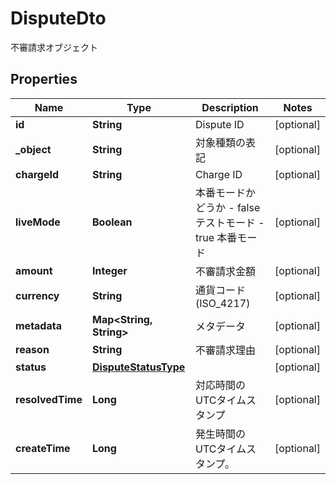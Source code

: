 

# DisputeDto

不審請求オブジェクト
## Properties

Name | Type | Description | Notes
------------ | ------------- | ------------- | -------------
**id** | **String** | Dispute ID |  [optional]
**_object** | **String** | 対象種類の表記 |  [optional]
**chargeId** | **String** | Charge ID |  [optional]
**liveMode** | **Boolean** | 本番モードかどうか - false テストモード - true 本番モード  |  [optional]
**amount** | **Integer** | 不審請求金額 |  [optional]
**currency** | **String** | 通貨コード (ISO_4217) |  [optional]
**metadata** | **Map&lt;String, String&gt;** | メタデータ |  [optional]
**reason** | **String** | 不審請求理由 |  [optional]
**status** | [**DisputeStatusType**](DisputeStatusType.md) |  |  [optional]
**resolvedTime** | **Long** | 対応時間のUTCタイムスタンプ |  [optional]
**createTime** | **Long** | 発生時間のUTCタイムスタンプ。 |  [optional]



